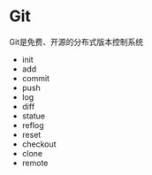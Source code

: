 # Git

Git是免费、开源的分布式版本控制系统

* init
* add
* commit
* push
* log
* diff
* statue
* reflog
* reset
* checkout
* clone
* remote
